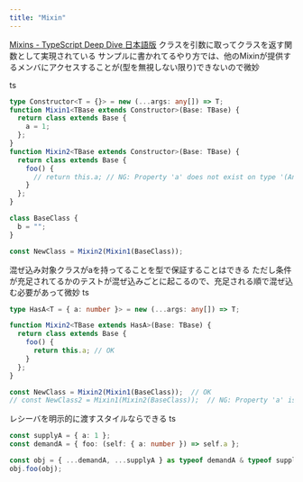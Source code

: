 ```yaml
---
title: "Mixin"
---
```



[Mixins - TypeScript Deep Dive 日本語版](https://typescript-jp.gitbook.io/deep-dive/type-system/mixins)
クラスを引数に取ってクラスを返す関数として実現されている
サンプルに書かれてるやり方では、他のMixinが提供するメンバにアクセスすることが(型を無視しない限り)できないので微妙

ts

```typescript
type Constructor<T = {}> = new (...args: any[]) => T;
function Mixin1<TBase extends Constructor>(Base: TBase) {
  return class extends Base {
    a = 1;
  };
}
function Mixin2<TBase extends Constructor>(Base: TBase) {
  return class extends Base {
    foo() {
      // return this.a; // NG: Property 'a' does not exist on type '(Anonymous class)'
    }
  };
}

class BaseClass {
  b = "";
}

const NewClass = Mixin2(Mixin1(BaseClass));
```


混ぜ込み対象クラスがaを持ってることを型で保証することはできる
ただし条件が充足されてるかのテストが混ぜ込みごとに起こるので、充足される順で混ぜ込む必要があって微妙
ts

```typescript
type HasA<T = { a: number }> = new (...args: any[]) => T;

function Mixin2<TBase extends HasA>(Base: TBase) {
  return class extends Base {
    foo() {
      return this.a; // OK
    }
  };
}

const NewClass = Mixin2(Mixin1(BaseClass));  // OK
// const NewClass2 = Mixin1(Mixin2(BaseClass));  // NG: Property 'a' is missing 
```


レシーバを明示的に渡すスタイルならできる
ts

```typescript
const supplyA = { a: 1 };
const demandA = { foo: (self: { a: number }) => self.a };

const obj = { ...demandA, ...supplyA } as typeof demandA & typeof supplyA;
obj.foo(obj);
```



